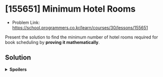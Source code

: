 # [155651] Minimum Hotel Rooms
* Problem Link: https://school.programmers.co.kr/learn/courses/30/lessons/155651

Present the solution to find the minimum number of hotel rooms required for book scheduling by **proving it mathematically**.
  
## Solution
<details>
  <summary><b>Spoilers</b></summary>
This kind of problem is called <b>"Interval Partitioning"</b>, and its solution uses <b>Greedy Algorithm</b>.
  
Using the greedy algorithm, sort all intervals (bookings) by start time in ascending order, and schedule them.

### Basic Algorithm
Apply specific sorting algorithm to all intervals, and schedule them.

1. (Sort all intervals with specific algorithm)
2. Read the start time & end time of the first booking.
3. Examine the 1st, 2nd, 3rd, ... N-th room schedule.
  
  a. If a K-th room schedule can accept the booking, put it into the schedule.

  b. If not, examine the (K+1)-th, the next room schedule.

3. The total number of room schedules is the answer.

### Greedy Algorithm
For greedy algorithm, we can think four ways to sort intervals:

1. ★ Earliest start time
2. Earliest finish time
3. Fewest conflicts
4. Shortest interval
   
※ The answer is the first one. I uploaded two figures per greedy algorithm which is not an answer. The upper schedule figure is a counter-example, and the lower one is the right answer sorting by start time.

### Not Optimal Algorithms
While certain approaches may incorporate greedy algorithms, it's essential to recognize that not all of them guarantee optimality. The proof lies in finding counterexamples, and just one counterexample per algorithm is sufficient to challenge their optimality.

#### No Sort
##### Counterexample
![image](https://github.com/reruo321/CPP-Self-Study/assets/48712088/cce337f5-3340-4aa1-9419-7d6b6151ecac)

#### 2. Earliest Finish Time
##### Counterexample
![image](https://github.com/reruo321/CPP-Self-Study/assets/48712088/15d9add3-822b-4da1-b297-5322a1386e13)

#### 3. Fewest Conflicts
##### Counterexample
![image](https://github.com/reruo321/CPP-Self-Study/assets/48712088/036b823f-bcdb-49e5-b848-94931c4414fa)

##### Algorithm Explanation
In the context of "fewest conflicts" sorting in interval partitioning, the term "conflict" refers to the overlapping of intervals.
When conflicts exist, the approach would prioritize scheduling intervals first that have fewer conflicts with other intervals.

The algorithm involves precomputing the number of conflicts for each interval and sorting them based on this count. Therefore, we only need to perform this computation once at the beginning before applying the greedy algorithm.

![image](https://github.com/reruo321/CPP-Self-Study/assets/48712088/45f17714-6ad1-45d2-98db-54c26e95812f)

Let's see this figure again. Each interval has start time and end time like this:

* A: [0, 4]
* B: [6, 8]
* C: [4, 10]
* D: [0, 5]

I said "conflict" is the overlap between two intervals. Let's count them!

* A: 1 (Conflict with D)
* B: 1 (Conflict with C)
* C: 2 (Conflict with B, D)
* D: 2 (Conflict with A, C)

Therefore, the order of the intervals will be A-B-C-D, B-A-D-C, or anything else. The order between "A and B", or "C and D" does not matter at all.

**Proof for Order of the Intervals**

### 4. Shortest Interval
![image](https://github.com/reruo321/CPP-Self-Study/assets/48712088/224e38ae-6bb0-4b89-8c7a-d23e0db3b358)

### Solution: 1. Earliest Start Time
Greedy algorithm that sorts intervals by start time in ascending order is optimal in interval partitioning.
These two theorems support the optimality of the algorithm.

1. Locally optimal choice by a greedy algorithm leads to a globally optimal solution.
2. Greedy algorithm that sorts intervals by start time is optimal in interval partitioning.

#### Theorem 1:
Locally optimal choice by a greedy algorithm leads to a globally optimal solution.

##### Definition:

Let f(x) be a greedy algorithm that is used in a problem, where x can be either an element or a set. Let S be the set of elements that f(x) should be applied.

- When $n=1$, the locally optimal choice in the sorted set $*S'*$ is the globally optimal choice.
- Assume that for k elements, the statement holds for the sorted set S’:
    
    f(G_k) = f(L_1)+f(L_2)+…+f(L_k).
    
- f(G_k+1) = f(L_1)+f(L_2)+…+f(L_k)+f(L_k+1)

#### Theorem 2: Greedy Algorithm for Interval Partitioning
Greedy algorithm that sorts intervals by start time is optimal in interval partitioning.

##### **Definition:**
Let the greedy algorithm that sorts lectures by start time and assigns them to classrooms be $G$.

##### **Assumption:**
Suppose there exists an optimal solution $O$ that does not follow the greedy algorithm of sorting lectures by start time. Let the first lecture that is scheduled differently in $G$ and $O$ be $L$. Since $G$ is a greedy algorithm, it always makes the locally optimal choice. Therefore, the lecture $L$ scheduled by $G$ at this point is the best possible choice among all lectures at that time. In $O$, the lecture $L$ is scheduled differently. This means that $O$ has chosen a different lecture at this point. Let this lecture be $M$. There must be a difference in scheduling at $L$ and $M$.

##### **Case 1: No Conflicts Introduced by $L$ and $M$ with Other Lectures in $G$**:
The cases that $L$ and $M$ do not introduce any conflicts with other lectures in $G$. This means neither of them affect other lectures, no matter which schedules they belong to.

Also, whether $L$ and $M$ conflict with each other or not does not matter. Even if they do, the only conflict they can make is always the same thing; the conflict with $L$ and $M$. They still do not make any conflicts with other lectures at all. Therefore, $L$ and $M$ in the Case 1 has no effect on the number of schedules and the optimality of $G$ and $O$.

##### **Case 2: Conflicts Introduced by $L$ and $M$ with Other Lectures in $G$:**
The cases that $L$ and $M$ introduce conflicts with other lectures in $G$.

There must be some conflict or overlap introduced by $O$ that $G$ avoided, or resolved by $O$ that $G$ introduced. These conflicts have the potential to increase/decrease the number of classrooms needed in $O$, as it may introduce/resolve overlaps that were not/were present in $G$. The specific impact on the total number of classrooms will depend on the subsequent scheduling decisions and how the conflicts are resolved in the course of the algorithm.

We can use the “exchange argument” technique here, a common approach in algorithm analysis to prove the optimality of greedy algorithms. The purpose of exchanging the positions of lectures $L$ and $M$ in $O$ is to create a new algorithm $O’$, without affecting the schedule of other lectures. If there is a $O'$ with fewer/more classrooms than $O$, it becomes a contradiction/support of the assumption that $O$ is optimal. Especially, when $O’$ have the same scheduling as $G$, it also reinforces/contradicts the theorem that $G$ is optimal.

##### **Exchange Argument Example:**

Let’s look at the example. There are four lectures including $L$ and $M$.

$A: [0, 4]$

$B: [1, 5]$

$L: [4, 8]$

$M: [5, 7]$

The greedy algorithm $G$ schedules them in the order $A-B-L-M$. It makes $2$ classrooms: $A$ and $L$ are in $Classroom 1$, $B$ and $M$ are in $Classroom 2$.

Suppose that there’s an algorithm $O$ which is different from $G$ and schedules the lectures in the order $A-B-M-L$. It makes $3$ classrooms: $A$ and $M$ are in $Classroom 1$, $B$ is in $Classroom 2$, and $L$ is in $Classroom 3$.

Let’s apply the “exchange argument” here. Exchanging the order of $L$ and $M$ creates a new algorithm, $O’$. $O’$ schedules the lectures in the order $A-B-L-M$, matching the scheduling order of the greedy algorithm $G$. Note that, as $O$ has more classrooms than $O’$, the optimality of $O$ is worse than that of $O’$. Therefore, $O$ is not the optimal algorithm in interval partitioning. Moreover, the fact that $O’$ schedules the lectures in the same order as $G$ further demonstrates that $O$ is not more optimal than $G$.

Note that, as $O$ has more classrooms than $O'$, the optimality of $O$ is worse than that of $O'$. Therefore, $O$ is not the optimal algorithm in interval partitioning. Moreover, the fact that $O'$ schedules the lectures in the same order as $G$ further demonstrates that $O$ is not more optimal than $G$.

![image](https://github.com/reruo321/CPP-Self-Study/assets/48712088/b09d297a-2f7f-4abc-9a64-53c68eb05ac7)

##### **Contradiction:**

We can also assume many $O$ algorithms different from $G$ being optimal, exchange scheduling order of some two lectures $L$ and $M$, and find contradictions. We obtain $O’$ that has the same or fewer classrooms as $O$. This contradicts the assumption that there is an $O$ algorithm which is more optimal than $G$, because we found a solution with the same or fewer classrooms that is at least as good as $G$.

##### **Conclusion:**

The contradiction implies that our assumption of the existence of an optimal solution different from $G$ is false. Therefore, the greedy algorithm that sorts lectures by start time is optimal for the interval partitioning problem.

</details>
